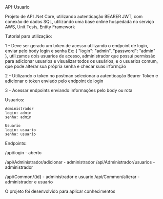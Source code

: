 API-Usuario

Projeto de API .Net Core, utilizando autenticação BEARER JWT, com conexão de dados SQL, utilizando uma base online hospedada no serviço AWS, Unit Tests, Entity Framework

Tutorial para utilização:

1 - Deve ser gerado um token de acesso utilizando o endpoint de login, enviar pelo body login e senha Ex: { "login": "admin",  "password": "admin" }, utilizamos dois usuarios de acesso, administrador que possui permissão para adicionar usuarios e visualizar todos os usuários, e o usuarios comum, que pode alterar sua própria senha e checar suas irformção

2 - Utilizando o token no postman selecionar a autenticação Bearer Token e adicionar o token enviado pelo endpoint de login 

3 - Acessar endpoints enviando informações pelo body ou rota

Usuarios:

    Administrador
    login: admin
    senha: admin

    Usuario
    login: usuario
    senha: usuario

Endpoints:

  /api/login - aberto

  /api/Administrador/adicionar - administrador
  /api/Administrador/usuarios - administrador
  
  /api/Common/{id} - administrador e usuario
  /api/Common/alterar - administrador e usuario


O projeto foi desenvolvido para aplicar conhecimentos 
